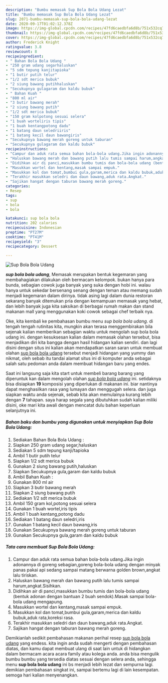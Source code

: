 ```yaml
---
description: "Bumbu memasak Sup Bola Bola Udang Lezat"
title: "Bumbu memasak Sup Bola Bola Udang Lezat"
slug: 2071-bumbu-memasak-sup-bola-bola-udang-lezat
date: 2020-09-17T01:02:12.378Z
image: https://img-global.cpcdn.com/recipes/47fd6caedbfa6d8b/751x532cq70/sup-bola-bola-udang-foto-resep-utama.jpg
thumbnail: https://img-global.cpcdn.com/recipes/47fd6caedbfa6d8b/751x532cq70/sup-bola-bola-udang-foto-resep-utama.jpg
cover: https://img-global.cpcdn.com/recipes/47fd6caedbfa6d8b/751x532cq70/sup-bola-bola-udang-foto-resep-utama.jpg
author: Frederick Knight
ratingvalue: 3.8
reviewcount: 8
recipeingredient:
- " Bahan Bola Bola Udang "
- "250 gram udang segarhaluskan"
- "5 sdm tepung kanjitapioka"
- "1 butir putih telur"
- "1/2 sdt merica bubuk"
- "2 siung bawang putihhaluskan"
- "Secukupnya gulagaram dan kaldu bubuk"
- " Bahan Kuah "
- "800 ml air"
- "3 butir bawang merah"
- "2 siung bawang putih"
- "1/2 sdt merica bubuk"
- "150 gram kolpotong sesuai selera"
- "1 buah worteliris tipis"
- "1 buah kentangpotong dadu"
- "1 batang daun seledriiris"
- "1 batang kecil daun bawangiris"
- "Secukupnya bawang merah goreng untuk taburan"
- "Secukupnya gulagaram dan kaldu bubuk"
recipeinstructions:
- "Campur dan aduk rata semua bahan bola-bola udang.Jika ingin adonannya di goreng sebagian,goreng bola-bola udang dengan minyak panas pakai api sedang sampai matang berwarna golden brown,angkat lalu tiriskan."
- "Haluskan bawang merah dan bawang putih lalu tumis sampai harum,angkat.Sisihkan."
- "Didihkan air di panci,masukkan bumbu tumis dan bola-bola udang (bentuk adonan dengan bantuan 2 buah sendok).Masak sampai bola-bola udang mengapung."
- "Masukkan wortel dan kentang,masak sampai empuk."
- "Masukkan kol dan tomat,bumbui gula,garam,merica dan kaldu bubuk,aduk rata,koreksi rasa."
- "Terakhir masukkan seledri dan daun bawang,aduk rata.Angkat."
- "Sajikan hangat dengan taburan bawang merah goreng."
categories:
- Resep
tags:
- sup
- bola
- bola

katakunci: sup bola bola 
nutrition: 202 calories
recipecuisine: Indonesian
preptime: "PT27M"
cooktime: "PT41M"
recipeyield: "3"
recipecategory: Dessert

---
```



![Sup Bola Bola Udang](https://img-global.cpcdn.com/recipes/47fd6caedbfa6d8b/751x532cq70/sup-bola-bola-udang-foto-resep-utama.jpg)

<b><i>sup bola bola udang</i></b>, Memasak merupakan bentuk kegemaran yang membahagiakan dilakukan oleh bermacam kelompok. bukan hanya para bunda, sebagian cowok juga banyak yang suka dengan hobi ini. walau hanya untuk sekedar bersenang senang dengan teman atau memang sudah menjadi kegemaran dalam dirinya. tidak asing lagi dalam dunia restoran sekarang banyak ditemukan pria dengan kemampuan memasak yang hebat, dan lebih banyak juga kita saksikan di berbagai rumah makan dan stand makanan mall yang menggunakan koki cowok sebagai chef terbaik nya.



Oke, kita kembali ke pembahasan bumbu menu <i>sup bola bola udang</i>. di tengah tengah rutinitas kita, mungkin akan terasa menggembirakan bila sejenak kalian memberikan sebagian waktu untuk mengolah sup bola bola udang ini. dengan kesuksesan kalian dalam memasak olahan tersebut, bisa menjadikan diri kita bangga dengan hasil hidangan kalian sendiri. dan lagi disini dengan situs ini kalian akan mendapatkan saran saran untuk membuat olahan <u>sup bola bola udang</u> tersebut menjadi hidangan yang yummy dan nikmat, oleh sebab itu tandai alamat situs ini di komputer anda sebagai salah satu pedoman anda dalam membuat hidangan baru yang endes.


Saat ini langsung saja kita start untuk membeli barang barang yang diperuntuk kan dalam mengolah olahan <u><i>sup bola bola udang</i></u> ini. setidaknya bisa disiapkan <b>19</b> komposisi yang diperlukan di makanan ini. biar nantinya dapat menghasilkan rasa yang lumayan dan menggugah selera. dan juga siapkan waktu anda sejenak, sebab kita akan memulainya kurang lebih dengan <b>7</b> tahapan. saya harap segala yang dibutuhkan sudah kalian miliki disini, oke mari kita awali dengan mencatat dulu bahan keperluan selanjutnya ini.

<!--inarticleads1-->

##### Bahan baku dan bumbu yang digunakan untuk menyiapkan Sup Bola Bola Udang:

1. Sediakan  Bahan Bola Bola Udang :
1. Siapkan 250 gram udang segar,haluskan
1. Sediakan 5 sdm tepung kanji/tapioka
1. Ambil 1 butir putih telur
1. Siapkan 1/2 sdt merica bubuk
1. Gunakan 2 siung bawang putih,haluskan
1. Siapkan Secukupnya gula,garam dan kaldu bubuk
1. Ambil  Bahan Kuah :
1. Gunakan 800 ml air
1. Siapkan 3 butir bawang merah
1. Siapkan 2 siung bawang putih
1. Sediakan 1/2 sdt merica bubuk
1. Ambil 150 gram kol,potong sesuai selera
1. Gunakan 1 buah wortel,iris tipis
1. Ambil 1 buah kentang,potong dadu
1. Sediakan 1 batang daun seledri,iris
1. Gunakan 1 batang kecil daun bawang,iris
1. Gunakan Secukupnya bawang merah goreng untuk taburan
1. Gunakan Secukupnya gula,garam dan kaldu bubuk




<!--inarticleads2-->

##### Tata cara membuat Sup Bola Bola Udang:

1. Campur dan aduk rata semua bahan bola-bola udang.Jika ingin adonannya di goreng sebagian,goreng bola-bola udang dengan minyak panas pakai api sedang sampai matang berwarna golden brown,angkat lalu tiriskan.
1. Haluskan bawang merah dan bawang putih lalu tumis sampai harum,angkat.Sisihkan.
1. Didihkan air di panci,masukkan bumbu tumis dan bola-bola udang (bentuk adonan dengan bantuan 2 buah sendok).Masak sampai bola-bola udang mengapung.
1. Masukkan wortel dan kentang,masak sampai empuk.
1. Masukkan kol dan tomat,bumbui gula,garam,merica dan kaldu bubuk,aduk rata,koreksi rasa.
1. Terakhir masukkan seledri dan daun bawang,aduk rata.Angkat.
1. Sajikan hangat dengan taburan bawang merah goreng.




Demikianlah sedikit pembahasan makanan perihal resep <u>sup bola bola udang</u> yang endess. kita ingin anda sudah mengerti dengan pembahasan diatas, dan kamu dapat membuat ulang di saat lain untuk di hidangkan dalam bermacam acara acara family atau kolega anda. anda bisa mengulik bumbu bumbu yang tersedia diatas sesuai dengan selera anda, sehingga menu <b>sup bola bola udang</b> ini bs menjadi lebih lezat dan sempurna lagi. demikian pembahasan singkat ini, sampai bertemu lagi di lain kesempatan. semoga hari kalian menyenangkan.
